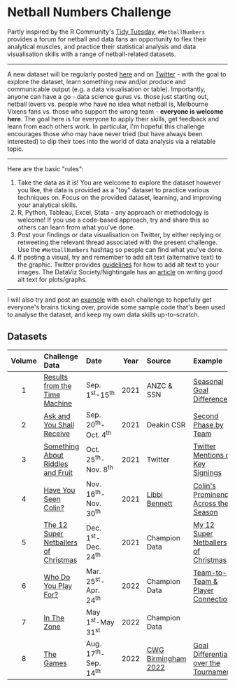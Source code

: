 # Netball Numbers Challenge

Partly inspired by the R Community's [Tidy Tuesday](https://github.com/rfordatascience/tidytuesday), `#NetballNumbers` provides a forum for netball and data fans an opportunity to flex their analytical muscles, and practice their statistical analysis and data visualisation skills with a range of netball-related datasets. 

***

A new dataset will be regularly posted [here](https://github.com/aaronsfox/netball-numbers-challenge/tree/master/datasets/) and on [Twitter](https://twitter.com/aaron_s_fox) - with the goal to explore the dataset, learn something new and/or produce and communicable output (e.g. a data visualisation or table). Importantly, anyone can have a go - data science gurus vs. those just starting out, netball lovers vs. people who have no idea what netball is, Melbourne Vixens fans vs. those who support the wrong team - **everyone is welcome here**. The goal here is for everyone to apply their skills, get feedback and learn from each others work. In particular, I'm hopeful this challenge encourages those who may have never tried (but have always been interested) to dip their toes into the world of data analysis via a relatable topic.

***

Here are the basic "rules":

1. Take the data as it is! You are welcome to explore the dataset however you like, the data is provided as a "toy" dataset to practice various techniques on. Focus on the provided dataset, learning, and improving your analytical skills.
2. R, Python, Tableau, Excel, Stata - any approach or methodology is welcome! If you use a code-based approach, try and share this so others can learn from what you've done.
3. Post your findings or data visualisation on Twitter, by either replying or retweeting the relevant thread associated with the present challenge. Use the `#NetballNumbers` hashtag so people can find what you've done.
4. If posting a visual, try and remember to add alt text (alternative text) to the graphic. Twitter provides [guidelines](https://help.twitter.com/en/using-twitter/picture-descriptions) for how to add alt text to your images. The DataViz Society/Nightingale has an [article](https://medium.com/nightingale/writing-alt-text-for-data-visualization-2a218ef43f81) on writing good alt text for plots/graphs.

***

I will also try and post an [example](https://github.com/aaronsfox/netball-numbers-challenge/tree/master/examples/) with each challenge to hopefully get everyone's brains ticking over, provide some sample code that's been used to analyse the dataset, and keep my own data skills up-to-scratch.

## Datasets

| Volume | Challenge Data | Date | Year | Source | Example |
| :---: | :--- | :--- | :---: | :--- | :---|
| 1 | [Results from the Time Machine](datasets/vol1) | Sep. 1<sup>st</sup>-15<sup>th</sup> | 2021 | ANZC & SSN | [Seasonal Goal Difference](examples/vol1) |
| 2 | [Ask and You Shall Receive](datasets/vol2) | Sep. 20<sup>th</sup>-Oct. 4<sup>th</sup> | 2021 | Deakin CSR | [Second Phase by Team](examples/vol2) |
| 3 | [Something About Riddles and Fruit](datasets/vol3) | Oct. 25<sup>th</sup>-Nov. 8<sup>th</sup> | 2021 | Twitter | [Twitter Mentions of Key Signings](examples/vol3) |
| 4 | [Have You Seen Colin?](datasets/vol4) | Nov. 16<sup>th</sup>-Nov. 30<sup>th</sup> | 2021 | [Libbi Bennett](https://twitter.com/BennettLibbi) | [Colin's Prominence Across the Season](examples/vol4) |
| 5 | [The 12 Super Netballers of Christmas](datasets/vol5) | Dec. 1<sup>st</sup>-Dec. 24<sup>th</sup> | 2021 | Champion Data | [My 12 Super Netballers of Christmas](examples/vol5) |
| 6 | [Who Do You Play For?](datasets/vol6) | Mar. 25<sup>st</sup>-Apr. 24<sup>th</sup> | 2022 | Champion Data | [Team-to-Team & Player Connections](examples/vol6) |
| 7 | [In The Zone](datasets/vol7) | May 1<sup>st</sup>-May 31<sup>st</sup> | 2022 | Champion Data |  |
| 8 | [The Games](datasets/vol8) | Aug. 17<sup>th</sup>-Sep. 14<sup>th</sup> | 2022 | [CWG Birmingham 2022](https://results.birmingham2022.com/#/team-sports-schedule/NBL/*) | [Goal Differential over the Tournament](examples/vol8) |

